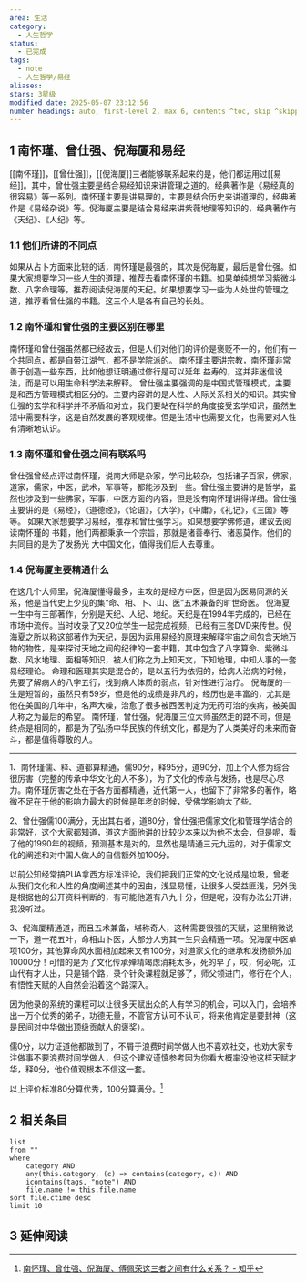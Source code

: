 ```yaml
---
area: 生活
category:
  - 人生哲学
status:
  - 已完成
tags:
  - note
  - 人生哲学/易经
aliases: 
stars: 3星级
modified date: 2025-05-07 23:12:56
number headings: auto, first-level 2, max 6, contents ^toc, skip ^skipped, start-at 1, _.1.1
---
```


## 1 南怀瑾、曾仕强、倪海厦和易经
[[南怀瑾]]，[[曾仕强]]，[[倪海厦]]三者能够联系起来的是，他们都运用过[[易经]]。其中，曾仕强主要是结合易经知识来讲管理之道的。经典著作是《易经真的很容易》等一系列。南怀瑾主要是讲易理的，主要是结合历史来讲道理的，经典著作是《易经杂说》等。倪海厦主要是结合易经来讲紫薇地理等知识的，经典著作有《天纪》、《人纪》等。

### 1.1 他们所讲的不同点
如果从占卜方面来比较的话，南怀瑾是最强的，其次是倪海厦，最后是曾仕强。如果大家想要学习一些人生的道理，推荐去看南怀瑾的书籍。如果单纯想学习紫微斗数、八字命理等，推荐阅读倪海厦的天纪。如果想要学习一些为人处世的管理之道，推荐看曾仕强的书籍。这三个人是各有自己的长处。

### 1.2 南怀瑾和曾仕强的主要区别在哪里
南怀瑾和曾仕强虽然都已经故去，但是人们对他们的评价是褒贬不一的，他们有一个共同点，都是自带江湖气，都不是学院派的。
南怀瑾主要讲宗教，南怀瑾非常善于创造一些东西，比如他想证明通过修行是可以延年
益寿的，这并非迷信说法，而是可以用生命科学法来解释。
曾仕强主要强调的是中国式管理模式，主要是和西方管理模式相区分的。主要内容讲的是人性、人际关系相关的知识。其实曾仕强的玄学和科学并不矛盾和对立，我们要站在科学的角度接受玄学知识，虽然生活中需要科学，这是自然发展的客观规律。但是生活中也需要文化，也需要对人性有清晰地认识。

### 1.3 南怀瑾和曾仕强之间有联系吗
曾仕强曾经点评过南怀瑾，说南大师是杂家，学问比较杂，包括诸子百家，佛家，道家，儒家，中医，武术，军事等，都能涉及到一些。曾仕强主要讲的是哲学，虽然也涉及到一些佛家，军事，中医方面的内容，但是没有南怀瑾讲得详细。曾仕强主要讲的是《易经》，《道德经》，《论语》，《大学》，《中庸》，《礼记》，《三国》等等。
如果大家想要学习易经，推荐和曾仕强学习。如果想要学佛修道，建议去阅读南怀瑾的
书籍，他们两都秉承一个宗旨，那就是诸善奉行、诸恶莫作。他们的共同目的是为了发扬光
大中国文化，值得我们后人去尊重。

### 1.4 倪海厦主要精通什么
在这几个大师里，倪海厦懂得最多，主攻的是经方中医，但是因为医易同源的关系，他是当代史上少见的集“命、相、卜、山、医”五术兼备的旷世奇医。
倪海夏一生中有三部著作，分别是天纪、人纪、地纪。天纪是在1994年完成的，已经在市场中流传。当时收录了又20位学生一起完成视频，已经有三套DVD来传世。倪海夏之所以称这部著作为天纪，是因为运用易经的原理来解释宇宙之间包含天地万物的物性，是来探讨天地之间的纪律的一套书籍，其中包含了八字算命、紫微斗数、风水地理、面相等知识，被人们称之为上知天文，下知地理，中知人事的一套易经理论。
命理和医理其实是混合的，是以五行为依归的，给病人治病的时候，先要了解病人的八字五行，找到病人体质的弱点，针对性进行治疗。
倪海厦的一生是短暂的，虽然只有59岁，但是他的成绩是非凡的，经历也是丰富的，尤其是他在美国的几年中，名声大噪，治愈了很多被西医判定为无药可治的疾病，被美国人称之为最后的希望。
南怀瑾，曾仕强，倪海厦三位大师虽然走的路不同，但是终点是相同的，都是为了弘扬中华民族的传统文化，都是为了人类美好的未来而奋斗，都是值得尊敬的人。

----
1、南怀瑾儒、释、道都算精通，儒90分，释95分，道90分，加上个人修为综合很厉害（完整的传承中华文化的人不多），为了文化的传承与发扬，也是尽心尽力。南怀瑾厉害之处在于各方面都精通，近代第一人，也留下了非常多的著作，略微不足在于他的影响力最大的时候是年老的时候，受佛学影响大了些。

2、曾仕强儒100满分，无出其右者，道80分，曾仕强把儒家文化和管理学结合的非常好，这个大家都知道，道这方面他讲的比较少本来以为他不太会，但是呢，看了他的1990年的视频，预测基本是对的，显然也是精通三元九运的，对于儒家文化的阐述和对中国人做人的自信额外加100分。

以前公知经常搞PUA拿西方标准评论，我们把我们正常的文化说成是垃圾，曾老从我们文化和人性的角度阐述其中的因由，浅显易懂，让很多人受益匪浅，另外我是根据他的公开资料判断的，有可能他道有八九十分，但是呢，没有办法公开讲，我没听过。

3、倪海厦精通道，而且五术兼备，堪称奇人，这种需要很强的天赋，这里稍微说一下，道一花五叶，命相山卜医，大部分人穷其一生只会精通一项。倪海厦中医单项100分，其他算命风水面相加起来又有100分，对道家文化的继承和发扬额外加10000分！可惜的是为了文化传承殚精竭虑消耗太多，死的早了，哎，何必呢，江山代有才人出，只是铺个路，录个针灸课程就足够了，师父领进门，修行在个人，有悟性天赋的人自然会沿着这个路深入。

因为他录的系统的课程可以让很多天赋出众的人有学习的机会，可以入门，会培养出一万个优秀的弟子，功德无量，不管官方认可不认可，将来他肯定是要封神（这是民间对中华做出顶级贡献人的褒奖）。

儒0分，以力证道他都做到了，不屑于浪费时间学做人也不喜欢社交，也劝大家专注做事不要浪费时间学做人，但这个建议谨慎参考因为你看大概率没他这样天赋才华，释0分，他价值观根本不信这一套。

以上评价标准80分算优秀，100分算满分。[^1]

## 2 相关条目
```dataview
list
from ""
where 
    category AND
    any(this.category, (c) => contains(category, c)) AND
    icontains(tags, "note") AND
    file.name != this.file.name
sort file.ctime desc
limit 10
```
## 3 延伸阅读

[^1]: [南怀瑾、曾仕强、倪海厦、傅佩荣这三者之间有什么关系？ - 知乎](https://www.zhihu.com/question/527382331)